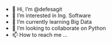 - 👋 Hi, I’m @defesagit
- 👀 I’m interested in Ing. Software
- 🌱 I’m currently learning Big Data
- 💞️ I’m looking to collaborate on Python
- 📫 How to reach me ...

<!---
defesagit/defesagit is a ✨ special ✨ repository because its `README.md` (this file) appears on your GitHub profile.
You can click the Preview link to take a look at your changes.
--->
